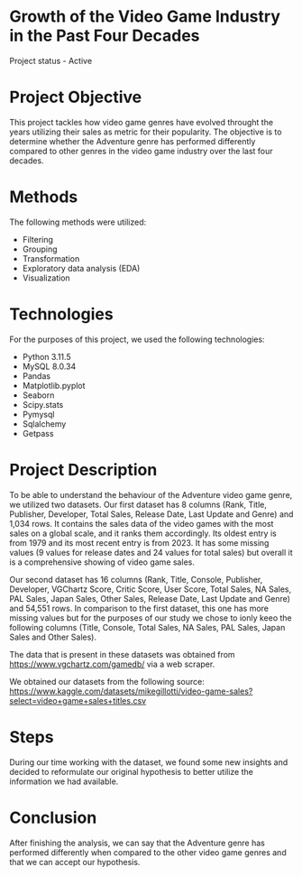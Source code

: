 # Growth of the Video Game Industry in the Past Four Decades
Project status - Active 

# Project Objective
This project tackles how video game genres have evolved throught the years utilizing their sales as metric for their popularity. The objective is to determine whether the Adventure genre has performed differently compared to other genres in the video game industry over the last four decades.

# Methods
The following methods were utilized:
* Filtering 
* Grouping
* Transformation
* Exploratory data analysis (EDA)  
* Visualization

# Technologies
For the purposes of this project, we used the following technologies:
* Python 3.11.5
* MySQL 8.0.34
* Pandas
* Matplotlib.pyplot 
* Seaborn
* Scipy.stats
* Pymysql
* Sqlalchemy
* Getpass

# Project Description
To be able to understand the behaviour of the Adventure video game genre, we utilized two datasets. Our first dataset has 8 columns (Rank, Title, Publisher, Developer, Total Sales, Release Date, Last Update and Genre) and 1,034 rows. It contains the sales data of the video games with the most sales on a global scale, and it ranks them accordingly. Its oldest entry is from 1979 and its most recent entry is from 2023. It has some missing values (9 values for release dates and 24 values for total sales) but overall it is a comprehensive showing of video game sales. 

Our second dataset has 16 columns (Rank, Title, Console, Publisher, Developer, VGChartz Score, Critic Score, User Score,	Total Sales,	NA Sales,	PAL Sales,	Japan Sales,	Other Sales,	Release Date,	Last Update and	Genre) and 54,551 rows. In comparison to the first dataset, this one has more missing values but for the purposes  of our study we chose to ionly keeo the following columns (Title, Console, Total Sales,	NA Sales,	PAL Sales,	Japan Sales and Other Sales). 

The data that is present in these datasets was obtained from https://www.vgchartz.com/gamedb/ via a web scraper.

We obtained our datasets from the following source: https://www.kaggle.com/datasets/mikegillotti/video-game-sales?select=video+game+sales+titles.csv

# Steps
During our time working with the dataset, we found some new insights and decided to reformulate our original hypothesis to better utilize the information we had available.

# Conclusion
After finishing the analysis, we can say that the Adventure genre has performed differently when compared to the other video game genres and that we can accept our hypothesis. 

